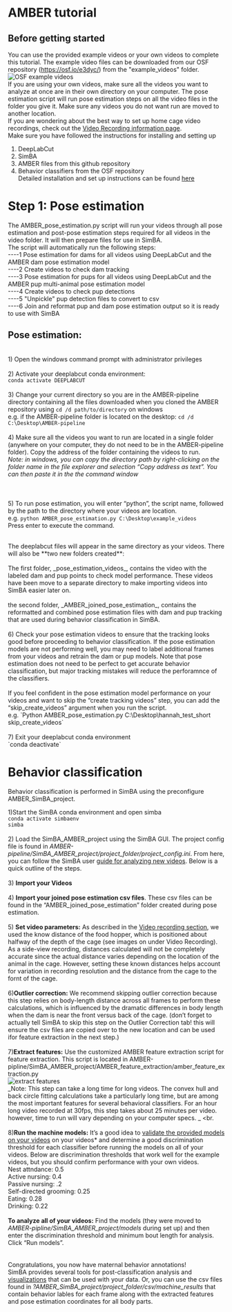 # AMBER tutorial

## Before getting started
You can use the provided example videos or your own videos to complete this tutorial. The example video files can be downloaded from our OSF repository (https://osf.io/e3dyc/) from the "example_videos" folder. <br>
![OSF example videos](https://github.com/lapphe/AMBER-pipeline/assets/53009913/f2d20ad6-fbf3-4b65-bd59-a5a92354af95)
<br> 
If you are using your own videos, make sure all the videos you want to analyze at once are in their own  directory on your computer. The pose estimation script will run pose estimation steps on all the video files in the folder you give it. Make sure any videos you do not want run are moved to another location. <br>
If you are wondering about the best way to set up home cage video recordings, check out the [Video Recording information page](https://github.com/lapphe/AMBER-pipeline/wiki/Video-Recording). 
<br>
Make sure you have followed the instructions for installing and setting up <br>
1) DeepLabCut <br>
2) SimBA <br>
3) AMBER files from this github repository<br>
4) Behavior classifiers from the OSF repository <br>
Detailed installation and set up instructions can be found [here](https://github.com/lapphe/AMBER-pipeline/wiki/Installations-and-set-up "AMBER installation and set up")

# Step 1: Pose estimation
The AMBER_pose_estimation.py script will run your videos through all pose estimation and post-pose estimation steps required for all videos in the video folder. It will then prepare files for use in SimBA. 
<br>  The script will automatically run the following steps:<br>
----1 Pose estimation for dams for all videos using DeepLabCut and the AMBER dam pose estimation model<br>
----2 Create videos to check dam tracking<br>
----3 Pose estimation for pups for all videos using DeepLabCut and the AMBER pup multi-animal pose estimation model<br>
----4 Create videos to check pup detections<br>
----5 "Unpickle" pup detection files to convert to csv <br>
----6 Join and reformat pup and dam pose estimation output so it is ready to use with SimBA 
<br>

## Pose estimation: 
<br> 1) Open the windows command prompt with administrator privileges
<br>
<br> 2) Activate your deeplabcut conda environment: <br> 
``conda activate DEEPLABCUT``
<br>
<br> 3) Change your current directory so you are in the AMBER-pipeline directory containing all the files downloaded when you cloned the AMBER repository using `cd /d path/to/directory` on windows
<br> e.g. if the AMBER-pipeline folder is located on the desktop: `cd /d C:\Desktop\AMBER-pipeline`
<br>
<br> 4) Make sure all the videos you want to run are located in a single folder (anywhere on your computer, they do not need to be in the AMBER-pipeline folder). Copy the address of the folder containing the videos to run. <br>
_Note: in windows, you can copy the directory path by right-clicking on the folder name in the file explorer and selection “Copy address as text”. You can then paste it in the the command window_
<br>
<br>
<br>
<br> 5) To run pose estimation, you will enter “python”, the script name,  followed by the path to the directory where your videos are location.
<br> 
e.g. `python AMBER_pose_estimation.py C:\Desktop\example_videos`
<br> Press enter to execute the command.
<br>

<br>
The deeplabcut files will appear in the same directory as your videos. There will also be **two new folders created**: <br>
<br>
The first folder, _pose_estimation_videos_, contains the video with the labeled dam and pup points to check model performance. These videos have been move to a separate directory to make importing videos into SimBA easier later on. <br>
<br>
the second folder, _AMBER_joined_pose_estimation_, contains the reformatted and combined pose estimation files with dam and pup tracking that are used during behavior classification in SimBA. 
<br> 
<br>
6) Check your pose estimation videos to ensure that the tracking looks good before proceeding to behavior classification. If the pose estimation models are not performing well, you may need to label additional frames from your videos and retrain the dam or pup models. Note that pose estimation does not need to be perfect to get accurate behavior classification, but major tracking mistakes will reduce the perforamnce of the classifiers. 
<br>
<br>
If you feel confident in the pose estimation model performance on your videos and want to skip the “create tracking videos” step, you can add the “skip_create_videos” argument when you run the script.  <br>
e.g. `Python AMBER_pose_estimation.py C:\Desktop\hannah_test_short skip_create_videos`
<br>
<br>
7) Exit your deeplabcut conda environment <br>
`conda deactivate`

# Behavior classification <br>
Behavior classification is performed in SimBA using the preconfigure AMBER_SimBA_project. <br>

1)Start the SimBA conda environment and open simba <br>
`conda activate simbaenv` <br>
`simba` <br>
<br>
2) Load the SimBA_AMBER_project using the SimBA GUI. The project config file is found in _AMBER-pipeline/SimBA_AMBER_project/project_folder/project_config.ini_. From here, you can follow the SimBA user [guide for analyzing new videos](https://github.com/sgoldenlab/simba/blob/master/docs/Scenario2.md). Below is a quick outline of the steps. <br>
<br>
3) **Import your Videos** <br>
<br>
4) **Import your joined pose estimation csv files**. These csv files can be found in the “AMBER_joined_pose_estimation” folder created during pose estimation.  <br>
<br>
5) **Set video parameters:** As described in the [Video recording section](https://github.com/lapphe/AMBER-pipeline/wiki/Video-Recording "Video recording for AMBER"), we used the know distance of the food hopper, which is positioned about halfway of the depth of the cage (see images on under Video Recording). As a side-view recording, distances calculated will not be completely accurate since the actual distance varies depending on the location of the animal in the cage. However, setting these known distances helps account for variation in recording resolution and the distance from the cage to the fornt of the cage. <br>
<br>
6)**Outlier correction:** We recommend skipping outlier correction because this step relies on body-length distance across all frames to perform these calculations, which is influenced by the dramatic differences in body length when the dam is near the front versus back of the cage.
(don’t forget to actually tell SimBA to skip this step on the Outlier Correction tab! this will ensure the csv files are copied over to the new location and can be used ifor feature extraction in the next step.) <br>
<br>
7)**Extract features:** Use the customized AMBER feature extraction script for feature extraction. This script is located in AMBER-pipline/SimBA_AMBER_project/AMBER_feature_extraction/amber_feature_extraction.py<br>
![extract features](https://user-images.githubusercontent.com/53009913/232091989-cd38972c-6d97-4248-b5c8-2384bc7938e5.png)
<br>
_Note: This step can take a long time for long videos. The convex hull and back circle fitting calculations take a particularly long time, but are among the most important features for several behavioral classifiers. For an hour long video recorded at 30fps, this step takes about 25 minutes per video. however, time to run will vary depending on your computer specs. _ <br.
<br>
<br>
8)**Run the machine models:**
It’s a good idea to [validate the provided models on your videos](https://github.com/sgoldenlab/simba/blob/master/docs/validation_tutorial.md) on your videos* and determine a good discrimination threshold for each classifier before running the models on all of your videos. Below are discrimination thresholds that work well for the example videos, but you should confirm performance with your own videos. <br>
Nest attndance: 0.5<br>
Active nursing: 0.4 <br>
Passive nursing: .2 <br>
Self-directed grooming: 0.25 <br>
Eating: 0.28 <br>
Drinking: 0.22 <br>
<br>
**To analyze all of your videos:** Find the models (they were moved to _AMBER-pipline/SimBA_AMBER_project/models_ during set up) and then enter the discrimination threshold and minimum bout length for analysis. Click “Run models”. <br>
<br>
<br>
Congratulations, you now have maternal behavior annotations! 
<br>
SimBA provides several tools for post-classification analysis and [visualizations](https://github.com/sgoldenlab/simba/blob/master/docs/visualizations_tutorial.md) that can be used with your data. Or, you can use the csv files found in _?AMBER_SimBA_project/project_folder/csv/machine_results_ that contain behavior lables for each frame along with the extracted features and pose estimation coordinates for all body parts. 
